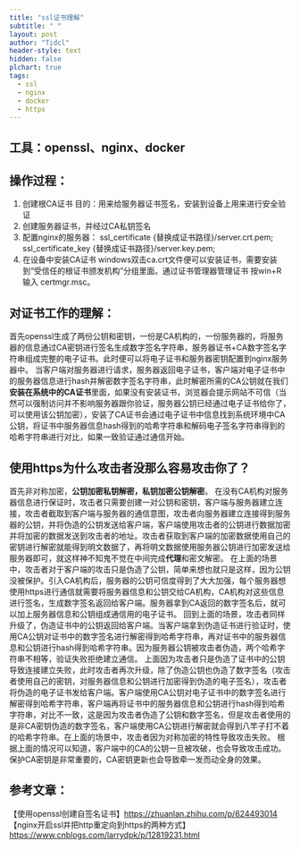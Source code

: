 ```yaml
---
title: "ssl证书理解"
subtitle: " "
layout: post
author: "Tidcl"
header-style: text
hidden: false
plchart: true
tags:
  - ssl
  - nginx
  - docker
  - https
---
```






## 工具：openssl、nginx、docker

## 操作过程：

1. 创建根CA证书 目的：用来给服务器证书签名，安装到设备上用来进行安全验证
2.  创建服务器证书，并经过CA私钥签名
3. 配置nginx的服务器：
       ssl_certificate {替换成证书路径}/server.crt.pem;
       ssl_certificate_key {替换成证书路径}/server.key.pem;
4. 在设备中安装CA证书
   windows双击ca.crt文件便可以安装证书，需要安装到“受信任的根证书颁发机构”分组里面。通过证书管理器管理证书 按win+R 输入 certmgr.msc。

## 对证书工作的理解：
首先openssl生成了两份公钥和密钥，一份是CA机构的，一份服务器的，将服务器的信息通过CA密钥进行签名生成数字签名字符串，服务器证书+CA数字签名字符串组成完整的电子证书。此时便可以将电子证书和服务器密钥配置到nginx服务器中。
当客户端对服务器进行请求，服务器返回电子证书，客户端对电子证书中的服务器信息进行hash并解密数字签名字符串，此时解密所需的CA公钥就在我们**安装在系统中的CA证书**里面，如果没有安装证书，浏览器会提示网站不可信（当然可以强制访问并不影响服务器跟你验证，服务器公钥已经通过电子证书给你了，可以使用该公钥加密），安装了CA证书会通过电子证书中信息找到系统环境中CA公钥，将证书中服务器信息hash得到的哈希字符串和解码电子签名字符串得到的哈希字符串进行对比，如果一致验证通过通信开始。

## 使用https为什么攻击者没那么容易攻击你了？

首先非对称加密，**公钥加密私钥解密，私钥加密公钥解密**。
在没有CA机构对服务器信息进行保证时，攻击者只需要创建一对公钥和密钥，客户端与服务器建立连接，攻击者截取到客户端与服务器的通信意图，攻击者向服务器建立连接得到服务器的公钥，并将伪造的公钥发送给客户端，客户端使用攻击者的公钥进行数据加密并将加密的数据发送到攻击者的地址。攻击者获取到客户端的加密数据使用自己的密钥进行解密就能得到明文数据了，再将明文数据使用服务器公钥进行加密发送给服务器即可，就这样神不知鬼不觉在中间完成**代理**和密文解密。
在上面的场景中，攻击者对于客户端的攻击只是伪造了公钥，简单来想也就只是这样，因为公钥没被保护。引入CA机构后，服务器的公钥可信度得到了大大加强，每个服务器想使用https进行通信就需要将服务器信息和公钥交给CA机构，CA机构对这些信息进行签名，生成数字签名返回给客户端。服务器拿到CA返回的数字签名后，就可以加上服务器信息和公钥组成通信用的电子证书。
回到上面的场景，攻击者同样升级了，伪造证书中的公钥返回给客户端。当客户端拿到伪造证书进行验证时，使用CA公钥对证书中的数字签名进行解密得到哈希字符串，再对证书中的服务器信息和公钥进行hash得到哈希字符串。因为服务器公钥被攻击者伪造，两个哈希字符串不相等，验证失败拒绝建立通信。
上面因为攻击者只是伪造了证书中的公钥导致连接建立失败，此时攻击者再次升级，除了伪造公钥也伪造了数字签名（攻击者使用自己的密钥，对服务器信息和公钥进行加密得到伪造的电子签名），攻击者将伪造的电子证书发给客户端。客户端使用CA公钥对电子证书中的数字签名进行解密得到哈希字符串，客户端再将证书中的服务器信息和公钥进行hash得到哈希字符串，对比不一致，这是因为攻击者伪造了公钥和数字签名，但是攻击者使用的是非CA密钥伪造的数字签名，客户端使用CA公钥进行解密就会得到八竿子打不着的哈希字符串。在上面的场景中，攻击者因为对称加密的特性导致攻击失败。
根据上面的情况可以知道，客户端中的CA的公钥一旦被攻破，也会导致攻击成功。保护CA密钥是非常重要的，CA密钥更新也会导致牵一发而动全身的效果。

## 参考文章：
【使用openssl创建自签名证书】https://zhuanlan.zhihu.com/p/624493014
【nginx开启ssl并把http重定向到https的两种方式】https://www.cnblogs.com/larrydpk/p/12819231.html